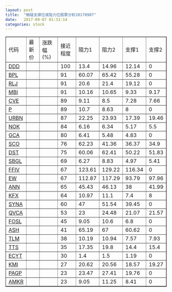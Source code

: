 ```yaml
---
layout: post
title:  "触碰支撑位或阻力位股票分析20170907"
date:   2017-09-07 01:31:14
categories: stock
---
```

<script type="text/javascript">
var stockList = []
stockList.push('gb_ddd');
stockList.push('gb_bpl');
stockList.push('gb_rlj');
stockList.push('gb_mbi');
stockList.push('gb_cve');
stockList.push('gb_p');
stockList.push('gb_urbn');
stockList.push('gb_nok');
stockList.push('gb_gca');
stockList.push('gb_sco');
stockList.push('gb_dst');
stockList.push('gb_sbgl');
stockList.push('gb_ffiv');
stockList.push('gb_ew');
stockList.push('gb_ann');
stockList.push('gb_kfx');
stockList.push('gb_syna');
stockList.push('gb_qvca');
stockList.push('gb_fosl');
stockList.push('gb_ash');
stockList.push('gb_tlm');
stockList.push('gb_tts');
stockList.push('gb_ecyt');
stockList.push('gb_kmi');
stockList.push('gb_pagp');
stockList.push('gb_amkr');
</script>
<table border="1">
 <tr>
 <td>代码</td>
 <td>最新价</td>
 <td>涨跌幅(%)</td>
 <td>接近程度</td>
 <td>阻力1</td>
 <td>阻力2</td>
 <td>支撑1</td>
 <td>支撑2</td>
</tr>
  <tr id="ddd" class="red">
  <td><a href="http://stock.finance.sina.com.cn/usstock/quotes/DDD.html" target="_blank">DDD</a></td><td></td><td></td><td>100</td><td>13.4</td><td>14.96</td><td>12.14</td><td>0</td></tr>
  <tr id="bpl" class="green">
  <td><a href="http://stock.finance.sina.com.cn/usstock/quotes/BPL.html" target="_blank">BPL</a></td><td></td><td></td><td>91</td><td>60.07</td><td>65.42</td><td>55.28</td><td>0</td></tr>
  <tr id="rlj" class="red">
  <td><a href="http://stock.finance.sina.com.cn/usstock/quotes/RLJ.html" target="_blank">RLJ</a></td><td></td><td></td><td>91</td><td>20.6</td><td>21.4</td><td>19.12</td><td>0</td></tr>
  <tr id="mbi" class="red">
  <td><a href="http://stock.finance.sina.com.cn/usstock/quotes/MBI.html" target="_blank">MBI</a></td><td></td><td></td><td>91</td><td>10.16</td><td>10.65</td><td>9.33</td><td>9.17</td></tr>
  <tr id="cve" class="red">
  <td><a href="http://stock.finance.sina.com.cn/usstock/quotes/CVE.html" target="_blank">CVE</a></td><td></td><td></td><td>89</td><td>9.11</td><td>8.5</td><td>7.28</td><td>7.66</td></tr>
  <tr id="p" class="red">
  <td><a href="http://stock.finance.sina.com.cn/usstock/quotes/P.html" target="_blank">P</a></td><td></td><td></td><td>89</td><td>10.7</td><td>8.63</td><td>8</td><td>0</td></tr>
  <tr id="urbn" class="red">
  <td><a href="http://stock.finance.sina.com.cn/usstock/quotes/URBN.html" target="_blank">URBN</a></td><td></td><td></td><td>87</td><td>22.25</td><td>23.93</td><td>17.39</td><td>19.46</td></tr>
  <tr id="nok" class="red">
  <td><a href="http://stock.finance.sina.com.cn/usstock/quotes/NOK.html" target="_blank">NOK</a></td><td></td><td></td><td>84</td><td>6.16</td><td>6.34</td><td>5.17</td><td>5.5</td></tr>
  <tr id="gca" class="green">
  <td><a href="http://stock.finance.sina.com.cn/usstock/quotes/GCA.html" target="_blank">GCA</a></td><td></td><td></td><td>80</td><td>6.41</td><td>5.48</td><td>4.83</td><td>0</td></tr>
  <tr id="sco" class="green">
  <td><a href="http://stock.finance.sina.com.cn/usstock/quotes/SCO.html" target="_blank">SCO</a></td><td></td><td></td><td>76</td><td>62.23</td><td>41.36</td><td>36.37</td><td>34.9</td></tr>
  <tr id="dst" class="green">
  <td><a href="http://stock.finance.sina.com.cn/usstock/quotes/DST.html" target="_blank">DST</a></td><td></td><td></td><td>75</td><td>60.06</td><td>62.41</td><td>50.22</td><td>51.83</td></tr>
  <tr id="sbgl" class="red">
  <td><a href="http://stock.finance.sina.com.cn/usstock/quotes/SBGL.html" target="_blank">SBGL</a></td><td></td><td></td><td>69</td><td>6.27</td><td>8.83</td><td>4.97</td><td>5.41</td></tr>
  <tr id="ffiv" class="green">
  <td><a href="http://stock.finance.sina.com.cn/usstock/quotes/FFIV.html" target="_blank">FFIV</a></td><td></td><td></td><td>67</td><td>123.61</td><td>129.22</td><td>116.34</td><td>0</td></tr>
  <tr id="ew" class="red">
  <td><a href="http://stock.finance.sina.com.cn/usstock/quotes/EW.html" target="_blank">EW</a></td><td></td><td></td><td>67</td><td>112.87</td><td>117.29</td><td>93.79</td><td>97.96</td></tr>
  <tr id="ann" class="red">
  <td><a href="http://stock.finance.sina.com.cn/usstock/quotes/ANN.html" target="_blank">ANN</a></td><td></td><td></td><td>65</td><td>45.43</td><td>46.13</td><td>38</td><td>41.99</td></tr>
  <tr id="kfx" class="green">
  <td><a href="http://stock.finance.sina.com.cn/usstock/quotes/KFX.html" target="_blank">KFX</a></td><td></td><td></td><td>64</td><td>10.97</td><td>11.1</td><td>7.4</td><td>8</td></tr>
  <tr id="syna" class="green">
  <td><a href="http://stock.finance.sina.com.cn/usstock/quotes/SYNA.html" target="_blank">SYNA</a></td><td></td><td></td><td>60</td><td>47</td><td>51.54</td><td>39.45</td><td>0</td></tr>
  <tr id="qvca" class="red">
  <td><a href="http://stock.finance.sina.com.cn/usstock/quotes/QVCA.html" target="_blank">QVCA</a></td><td></td><td></td><td>53</td><td>23</td><td>24.48</td><td>21.07</td><td>21.57</td></tr>
  <tr id="fosl" class="red">
  <td><a href="http://stock.finance.sina.com.cn/usstock/quotes/FOSL.html" target="_blank">FOSL</a></td><td></td><td></td><td>45</td><td>9.05</td><td>10.6</td><td>6.8</td><td>0</td></tr>
  <tr id="ash" class="green">
  <td><a href="http://stock.finance.sina.com.cn/usstock/quotes/ASH.html" target="_blank">ASH</a></td><td></td><td></td><td>41</td><td>65.19</td><td>67</td><td>60.62</td><td>0</td></tr>
  <tr id="tlm" class="green">
  <td><a href="http://stock.finance.sina.com.cn/usstock/quotes/TLM.html" target="_blank">TLM</a></td><td></td><td></td><td>38</td><td>10.19</td><td>10.94</td><td>7.57</td><td>7.93</td></tr>
  <tr id="tts" class="green">
  <td><a href="http://stock.finance.sina.com.cn/usstock/quotes/TTS.html" target="_blank">TTS</a></td><td></td><td></td><td>35</td><td>17.35</td><td>19.8</td><td>14.4</td><td>15.4</td></tr>
  <tr id="ecyt" class="red">
  <td><a href="http://stock.finance.sina.com.cn/usstock/quotes/ECYT.html" target="_blank">ECYT</a></td><td></td><td></td><td>30</td><td>1.4</td><td>1.5</td><td>1.19</td><td>0</td></tr>
  <tr id="kmi" class="green">
  <td><a href="http://stock.finance.sina.com.cn/usstock/quotes/KMI.html" target="_blank">KMI</a></td><td></td><td></td><td>27</td><td>20.62</td><td>20.56</td><td>18.57</td><td>19.27</td></tr>
  <tr id="pagp" class="red">
  <td><a href="http://stock.finance.sina.com.cn/usstock/quotes/PAGP.html" target="_blank">PAGP</a></td><td></td><td></td><td>23</td><td>23.47</td><td>27.41</td><td>19.76</td><td>0</td></tr>
  <tr id="amkr" class="red">
  <td><a href="http://stock.finance.sina.com.cn/usstock/quotes/AMKR.html" target="_blank">AMKR</a></td><td></td><td></td><td>23</td><td>9.05</td><td>11.25</td><td>8.41</td><td>0</td></tr>
</table>
